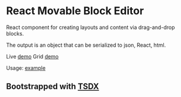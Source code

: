 # React Movable Block Editor

React component for creating layouts and content via drag-and-drop blocks.

The output is an object that can be serialized to json, React, html.

Live [demo](https://nyura123.github.io/react-movable-block-editor/)
Grid [demo](https://nyura123.github.io/react-movable-block-grid-example/)

Usage: [example](https://github.com/nyura123/react-movable-block-editor/tree/master/editor-example)

## Bootstrapped with [TSDX](https://github.com/palmerhq/tsdx)
